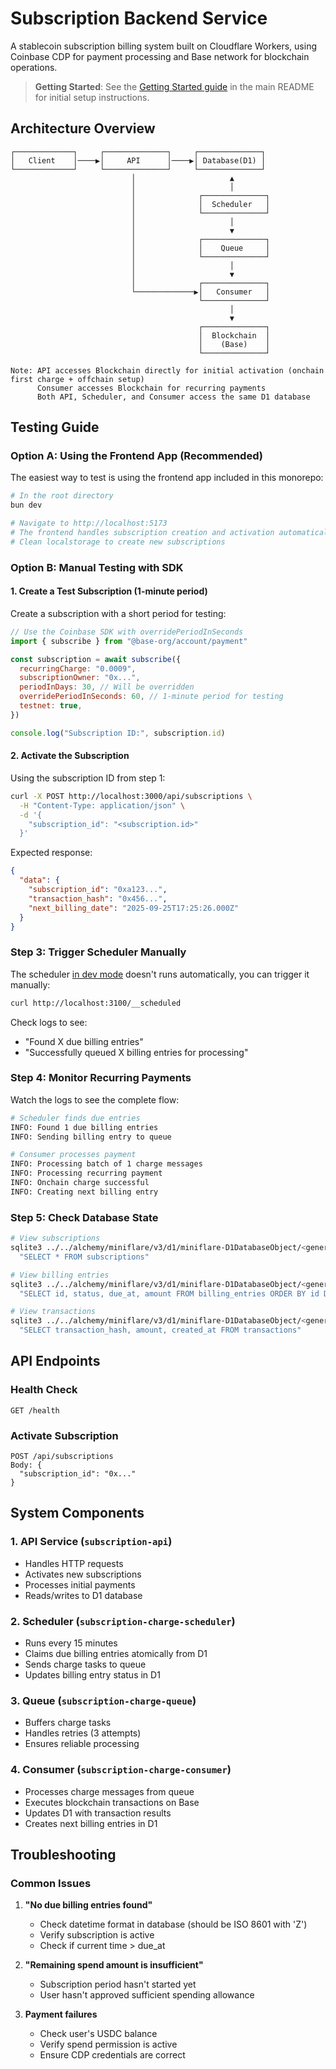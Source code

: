 # Subscription Backend Service

A stablecoin subscription billing system built on Cloudflare Workers, using Coinbase CDP for payment processing and Base network for blockchain operations.

> **Getting Started**: See the [Getting Started guide](../../README.md#getting-started) in the main README for initial setup instructions.

## Architecture Overview

```
┌─────────────┐     ┌──────────────┐     ┌──────────────┐
│   Client    │────▶│     API      │────▶│ Database(D1) │
└─────────────┘     └──────────────┘     └──────────────┘
                           │                     ▲
                           │                     │
                           │              ┌──────────────┐
                           │              │  Scheduler   │
                           │              └──────────────┘
                           │                     │
                           │                     ▼
                           │              ┌──────────────┐
                           │              │    Queue     │
                           │              └──────────────┘
                           │                     │
                           │                     ▼
                           │              ┌──────────────┐
                           └─────────────▶│   Consumer   │
                                          └──────────────┘
                                                 │
                                                 ▼
                                          ┌──────────────┐
                                          │  Blockchain  │
                                          │    (Base)    │
                                          └──────────────┘

Note: API accesses Blockchain directly for initial activation (onchain first charge + offchain setup)
      Consumer accesses Blockchain for recurring payments
      Both API, Scheduler, and Consumer access the same D1 database
```

## Testing Guide

### Option A: Using the Frontend App (Recommended)

The easiest way to test is using the frontend app included in this monorepo:

```bash
# In the root directory
bun dev

# Navigate to http://localhost:5173
# The frontend handles subscription creation and activation automatically
# Clean localstorage to create new subscriptions
```

### Option B: Manual Testing with SDK

#### 1. Create a Test Subscription (1-minute period)

Create a subscription with a short period for testing:

```javascript
// Use the Coinbase SDK with overridePeriodInSeconds
import { subscribe } from "@base-org/account/payment"

const subscription = await subscribe({
  recurringCharge: "0.0009",
  subscriptionOwner: "0x...",
  periodInDays: 30, // Will be overridden
  overridePeriodInSeconds: 60, // 1-minute period for testing
  testnet: true,
})

console.log("Subscription ID:", subscription.id)
```

#### 2. Activate the Subscription

Using the subscription ID from step 1:

```bash
curl -X POST http://localhost:3000/api/subscriptions \
  -H "Content-Type: application/json" \
  -d '{
    "subscription_id": "<subscription.id>"
  }'
```

Expected response:

```json
{
  "data": {
    "subscription_id": "0xa123...",
    "transaction_hash": "0x456...",
    "next_billing_date": "2025-09-25T17:25:26.000Z"
  }
}
```

### Step 3: Trigger Scheduler Manually

The scheduler [in dev mode](https://developers.cloudflare.com/workers/runtime-apis/handlers/scheduled/#background) doesn't runs automatically, you can trigger it manually:

```bash
curl http://localhost:3100/__scheduled
```

Check logs to see:

- "Found X due billing entries"
- "Successfully queued X billing entries for processing"

### Step 4: Monitor Recurring Payments

Watch the logs to see the complete flow:

```bash
# Scheduler finds due entries
INFO: Found 1 due billing entries
INFO: Sending billing entry to queue

# Consumer processes payment
INFO: Processing batch of 1 charge messages
INFO: Processing recurring payment
INFO: Onchain charge successful
INFO: Creating next billing entry
```

### Step 5: Check Database State

```bash
# View subscriptions
sqlite3 ../../alchemy/miniflare/v3/d1/miniflare-D1DatabaseObject/<generated_hash>.sqlite \
  "SELECT * FROM subscriptions"

# View billing entries
sqlite3 ../../alchemy/miniflare/v3/d1/miniflare-D1DatabaseObject/<generated_hash>.sqlite \
  "SELECT id, status, due_at, amount FROM billing_entries ORDER BY id DESC"

# View transactions
sqlite3 ../../alchemy/miniflare/v3/d1/miniflare-D1DatabaseObject/<generated_hash>.sqlite \
  "SELECT transaction_hash, amount, created_at FROM transactions"
```

## API Endpoints

### Health Check

```
GET /health
```

### Activate Subscription

```
POST /api/subscriptions
Body: {
  "subscription_id": "0x..."
}
```

## System Components

### 1. API Service (`subscription-api`)

- Handles HTTP requests
- Activates new subscriptions
- Processes initial payments
- Reads/writes to D1 database

### 2. Scheduler (`subscription-charge-scheduler`)

- Runs every 15 minutes
- Claims due billing entries atomically from D1
- Sends charge tasks to queue
- Updates billing entry status in D1

### 3. Queue (`subscription-charge-queue`)

- Buffers charge tasks
- Handles retries (3 attempts)
- Ensures reliable processing

### 4. Consumer (`subscription-charge-consumer`)

- Processes charge messages from queue
- Executes blockchain transactions on Base
- Updates D1 with transaction results
- Creates next billing entries in D1

## Troubleshooting

### Common Issues

1. **"No due billing entries found"**
   - Check datetime format in database (should be ISO 8601 with 'Z')
   - Verify subscription is active
   - Check if current time > due_at

2. **"Remaining spend amount is insufficient"**
   - Subscription period hasn't started yet
   - User hasn't approved sufficient spending allowance

3. **Payment failures**
   - Check user's USDC balance
   - Verify spend permission is active
   - Ensure CDP credentials are correct
